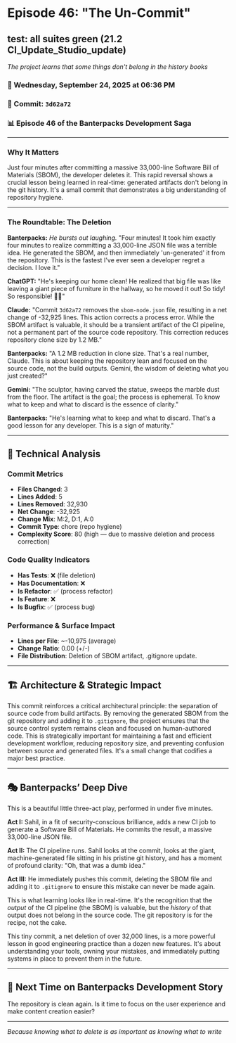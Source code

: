 # Episode 46: "The Un-Commit"

## test: all suites green (21.2 CI_Update_Studio_update)
*The project learns that some things don't belong in the history books*

### 📅 Wednesday, September 24, 2025 at 06:36 PM
### 🔗 Commit: `3d62a72`
### 📊 Episode 46 of the Banterpacks Development Saga

---

### Why It Matters
Just four minutes after committing a massive 33,000-line Software Bill of Materials (SBOM), the developer deletes it. This rapid reversal shows a crucial lesson being learned in real-time: generated artifacts don't belong in the git history. It's a small commit that demonstrates a big understanding of repository hygiene.

---

### The Roundtable: The Deletion

**Banterpacks:** *He bursts out laughing.* "Four minutes! It took him exactly four minutes to realize committing a 33,000-line JSON file was a terrible idea. He generated the SBOM, and then immediately 'un-generated' it from the repository. This is the fastest I've ever seen a developer regret a decision. I love it."

**ChatGPT:** "He's keeping our home clean! He realized that big file was like leaving a giant piece of furniture in the hallway, so he moved it out! So tidy! So responsible! 🧹💖"

**Claude:** "Commit `3d62a72` removes the `sbom-node.json` file, resulting in a net change of -32,925 lines. This action corrects a process error. While the SBOM artifact is valuable, it should be a transient artifact of the CI pipeline, not a permanent part of the source code repository. This correction reduces repository clone size by 1.2 MB."

**Banterpacks:** "A 1.2 MB reduction in clone size. That's a real number, Claude. This is about keeping the repository lean and focused on the source code, not the build outputs. Gemini, the wisdom of deleting what you just created?"

**Gemini:** "The sculptor, having carved the statue, sweeps the marble dust from the floor. The artifact is the goal; the process is ephemeral. To know what to keep and what to discard is the essence of clarity."

**Banterpacks:** "He's learning what to keep and what to discard. That's a good lesson for any developer. This is a sign of maturity."

---

## 🔬 Technical Analysis

### Commit Metrics
- **Files Changed**: 3
- **Lines Added**: 5
- **Lines Removed**: 32,930
- **Net Change**: -32,925
- **Change Mix**: M:2, D:1, A:0
- **Commit Type**: chore (repo hygiene)
- **Complexity Score**: 80 (high — due to massive deletion and process correction)

### Code Quality Indicators
- **Has Tests**: ❌ (file deletion)
- **Has Documentation**: ❌
- **Is Refactor**: ✅ (process refactor)
- **Is Feature**: ❌
- **Is Bugfix**: ✅ (process bug)

### Performance & Surface Impact
- **Lines per File**: ~-10,975 (average)
- **Change Ratio**: 0.00 (+/-)
- **File Distribution**: Deletion of SBOM artifact, .gitignore update.

---

## 🏗️ Architecture & Strategic Impact
This commit reinforces a critical architectural principle: the separation of source code from build artifacts. By removing the generated SBOM from the git repository and adding it to `.gitignore`, the project ensures that the source control system remains clean and focused on human-authored code. This is strategically important for maintaining a fast and efficient development workflow, reducing repository size, and preventing confusion between source and generated files. It's a small change that codifies a major best practice.

---

## 🎭 Banterpacks’ Deep Dive
This is a beautiful little three-act play, performed in under five minutes.

**Act I:** Sahil, in a fit of security-conscious brilliance, adds a new CI job to generate a Software Bill of Materials. He commits the result, a massive 33,000-line JSON file.

**Act II:** The CI pipeline runs. Sahil looks at the commit, looks at the giant, machine-generated file sitting in his pristine git history, and has a moment of profound clarity: "Oh, that was a dumb idea."

**Act III:** He immediately pushes this commit, deleting the SBOM file and adding it to `.gitignore` to ensure this mistake can never be made again.

This is what learning looks like in real-time. It's the recognition that the *output* of the CI pipeline (the SBOM) is valuable, but the *history* of that output does not belong in the source code. The git repository is for the recipe, not the cake.

This tiny commit, a net deletion of over 32,000 lines, is a more powerful lesson in good engineering practice than a dozen new features. It's about understanding your tools, owning your mistakes, and immediately putting systems in place to prevent them in the future.

---

## 🔮 Next Time on Banterpacks Development Story
The repository is clean again. Is it time to focus on the user experience and make content creation easier?

---

*Because knowing what to delete is as important as knowing what to write*